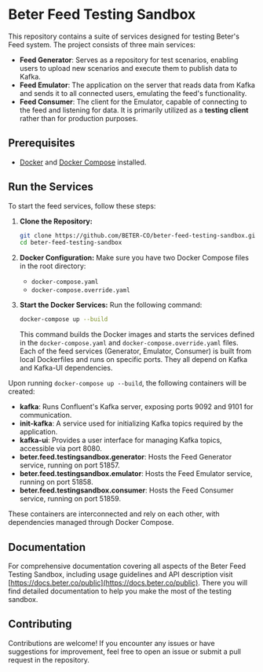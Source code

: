# Beter Feed Testing Sandbox

This repository contains a suite of services designed for testing Beter's Feed system. The project consists of three main services:

- **Feed Generator**: Serves as a repository for test scenarios, enabling users to upload new scenarios and execute them to publish data to Kafka.
- **Feed Emulator**: The application on the server that reads data from Kafka and sends it to all connected users, emulating the feed's functionality.
- **Feed Consumer**: The client for the Emulator, capable of connecting to the feed and listening for data. It is primarily utilized as a **testing client** rather than for production purposes.

## Prerequisites

- [Docker](https://docs.docker.com/desktop/install/windows-install/) and [Docker Compose](https://docs.docker.com/compose/install/) installed.

## Run the Services

To start the feed services, follow these steps:
1. **Clone the Repository:**
    ```sh
    git clone https://github.com/BETER-CO/beter-feed-testing-sandbox.git
    cd beter-feed-testing-sandbox
    ```

2. **Docker Configuration:**
    Make sure you have two Docker Compose files in the root directory:
    - `docker-compose.yaml`
    - `docker-compose.override.yaml`

3. **Start the Docker Services:**
    Run the following command:

    ```sh
    docker-compose up --build
    ```

    This command builds the Docker images and starts the services defined in the `docker-compose.yaml` and `docker-compose.override.yaml` files. Each of the feed services (Generator, Emulator, Consumer) is built from local Dockerfiles and runs on specific ports. They all depend on Kafka and Kafka-UI dependencies.

Upon running `docker-compose up --build`, the following containers will be created:

- **kafka**: Runs Confluent's Kafka server, exposing ports 9092 and 9101 for communication.
- **init-kafka**: A service used for initializing Kafka topics required by the application.
- **kafka-ui**: Provides a user interface for managing Kafka topics, accessible via port 8080.
- **beter.feed.testingsandbox.generator**: Hosts the Feed Generator service, running on port 51857.
- **beter.feed.testingsandbox.emulator**: Hosts the Feed Emulator service, running on port 51858.
- **beter.feed.testingsandbox.consumer**: Hosts the Feed Consumer service, running on port 51859.

These containers are interconnected and rely on each other, with dependencies managed through Docker Compose.

## Documentation
For comprehensive documentation covering all aspects of the Beter Feed Testing Sandbox, including usage guidelines and API description visit [https://docs.beter.co/public](https://docs.beter.co/public). There you will find detailed documentation to help you make the most of the testing sandbox. 

## Contributing
Contributions are welcome! If you encounter any issues or have suggestions for improvement, feel free to open an issue or submit a pull request in the repository.
